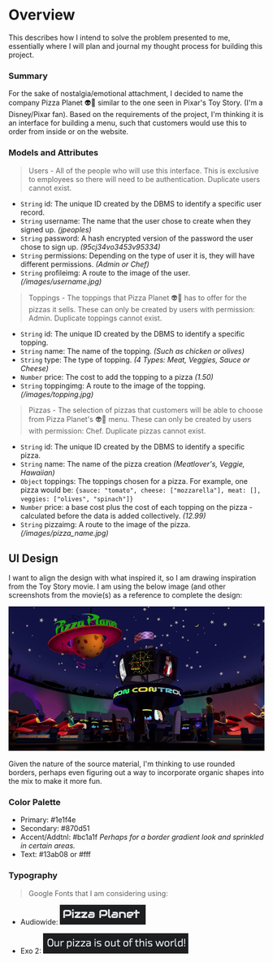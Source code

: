 # Overview
This describes how I intend to solve the problem presented to me, essentially where I will plan and journal my thought process for building this project. 

### Summary
For the sake of nostalgia/emotional attachment, I decided to name the company Pizza Planet :alien::pizza: similar to the one seen in Pixar's Toy Story. (I'm a Disney/Pixar fan). Based on the requirements of the project, I'm thinking it is an interface for building a menu, such that customers would use this to order from inside or on the website.

### Models and Attributes

> Users - All of the people who will use this interface. This is exclusive to employees so there will need to be authentication. Duplicate users cannot exist. 
- `String` id: The unique ID created by the DBMS to identify a specific user record. 
- `String` username: The name that the user chose to create when they signed up. *(jpeoples)* 
- `String` password: A hash encrypted version of the password the user chose to sign up. *(95cj34vo3453v95334)* 
- `String` permissions: Depending on the type of user it is, they will have different permissions. *(Admin or Chef)* 
- `String` profileimg: A route to the image of the user. *(/images/username.jpg)* 

> Toppings - The toppings that Pizza Planet :alien::pizza: has to offer for the pizzas it sells. These can only be created by users with permission: Admin. Duplicate toppings cannot exist. 
- `String` id: The unique ID created by the DBMS to identify a specific topping.
- `String` name: The name of the topping. *(Such as chicken or olives)* 
- `String` type: The type of topping. *(4 Types: Meat, Veggies, Sauce or Cheese)* 
- `Number` price: The cost to add the topping to a pizza *(1.50)* 
- `String` toppingimg: A route to the image of the topping. *(/images/topping.jpg)*  

> Pizzas - The selection of pizzas that customers will be able to choose from Pizza Planet's :alien::pizza: menu. These can only be created by users with permission: Chef. Duplicate pizzas cannot exist. 
- `String` id: The unique ID created by the DBMS to identify a specific pizza. 
- `String` name: The name of the pizza creation *(Meatlover's, Veggie, Hawaiian)* 
- `Object` toppings: The toppings chosen for a pizza.
For example, one pizza would be: ```{sauce: "tomato", cheese: ["mozzarella"], meat: [], veggies: ["olives", "spinach"]}```
- `Number` price: a base cost plus the cost of each topping on the pizza - calculated before the data is added collectively. *(12.99)* 
- `String` pizzaimg: A route to the image of the pizza. *(/images/pizza_name.jpg)*

## UI Design
I want to align the design with what inspired it, so I am drawing inspiration from the Toy Story movie. I am using the below image (and other screenshots from the movie(s) as a reference to complete the design:

![Screenshot](./Images/Pizza_Planet_inside.webp) 

Given the nature of the source material, I'm thinking to use rounded borders, perhaps even figuring out a way to incorporate organic shapes into the mix to make it more fun. 

### Color Palette 
- Primary:       #1e1f4e 
- Secondary:     #870d51
- Accent/Addtnl: #bc1a1f *Perhaps for a border gradient look and sprinkled in certain areas.*
- Text:          #13ab08 or #fff


### Typography 
> Google Fonts that I am considering using:
- Audiowide:
![Screenshot](./Images/AudiowideFont.png) 

- Exo 2:
![Screenshot](./Images/Exo2Font.png) 

